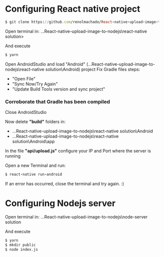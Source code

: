 # Configuring React native project
```ruby
$ git clone https://github.com/renolmachado/React-native-upload-image-to-nodejs.git
```
Open terminal in: ...React-native-upload-image-to-nodejs\react-native solution>

And execute 

```ruby
$ yarn
```

Open AndroidStudio and load "Android" (...React-native-upload-image-to-nodejs\react-native solution\Android) project
Fix Gradle files steps: 

 - "Open File"
 - "Sync Now/Try Again"
 - "Update Build Tools version and sync project"

### Corroborate that Gradle has been compiled

Close AndroidStudio

Now delete **"build"** folders in:
 - ...React-native-upload-image-to-nodejs\react-native solution\Android
 - ...React-native-upload-image-to-nodejs\react-native solution\Android\app

In the file **"api/upload.js"** configure your IP and Port where the server is running

Open a new Terminal and run:

```ruby
$ react-native run-android
```
If an error has occurred, close the terminal and try again. :)

# Configuring Nodejs server

Open terminal in: ...React-native-upload-image-to-nodejs\node-server solution

And execute 

```sh
$ yarn
$ mkdir public
$ node index.js
```



